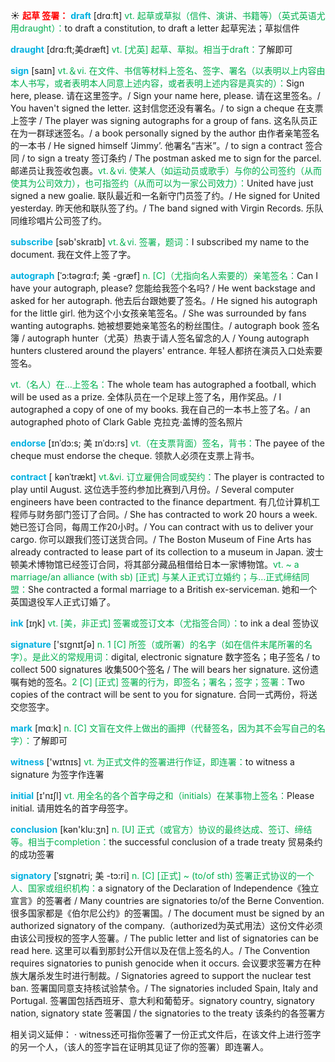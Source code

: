 ☀ <font color="red">**起草 签署：**</font>
<font color="sky blue">**draft**</font> [drɑːft] 
<font color="#00b050">vt. 起草或草拟（信件、演讲、书籍等）（英式英语尤用draught）：</font>to draft a constitution, to draft a letter 起草宪法；草拟信件
             
<font color="sky blue">**draught**</font> [drɑ:ft;美dræft]
<font color="#00b050">vt. [尤英] 起草、草拟。相当于draft：</font>了解即可         

<font color="sky blue">**sign**</font> [saɪn]
<font color="#00b050">vt.＆vi. 在文件、书信等材料上签名、签字、署名（以表明以上内容由本人书写，或者表明本人同意上述内容，或者表明上述内容是真实的）：</font>Sign here, please. 请在这里签字。/ Sign your name here, please. 请在这里签名。/ You haven't signed the letter. 这封信您还没有署名。/ to sign a cheque 在支票上签字 / The player was signing autographs for a group of fans. 这名队员正在为一群球迷签名。/ a book personally signed by the author 由作者亲笔签名的一本书 / He signed himself ‘Jimmy’. 他署名“吉米”。/ to sign a contract 签合同 / to sign a treaty 签订条约 / The postman asked me to sign for the parcel. 邮递员让我签收包裹。<font color="#00b050">vt.＆vi. 使某人（如运动员或歌手）与你的公司签约（从而使其为公司效力），也可指签约（从而可以为一家公司效力）：</font>United have just signed a new goalie. 联队最近和一名新守门员签了约。/ He signed for United yesterday. 昨天他和联队签了约。/ The band signed with Virgin Records. 乐队同维珍唱片公司签了约。

<font color="sky blue">**subscribe**</font> [səb'skraɪb] 
<font color="#00b050">vt.＆vi. 签署，题词：</font>I subscribed my name to the document. 我在文件上签了字。
            
<font color="sky blue">**autograph**</font> [ˈɔ:təgrɑ:f; 美 -græf]
<font color="#00b050">n. [C]（尤指向名人索要的）亲笔签名：</font>Can I have your autograph, please? 您能给我签个名吗? / He went backstage and asked for her autograph. 他去后台跟她要了签名。/ He signed his autograph for the little girl. 他为这个小女孩亲笔签名。/ She was surrounded by fans wanting autographs. 她被想要她亲笔签名的粉丝围住。/ autograph book 签名簿 / autograph hunter（尤英）热衷于请人签名留念的人 / Young autograph hunters clustered around the players' entrance. 年轻人都挤在演员入口处索要签名。

<font color="#00b050">vt.（名人）在…上签名：</font>The whole team has autographed a football, which will be used as a prize. 全体队员在一个足球上签了名，用作奖品。/ I autographed a copy of one of my books. 我在自己的一本书上签了名。/ an autographed photo of Clark Gable 克拉克·盖博的签名照片

<font color="sky blue">**endorse**</font> [ɪnˈdɔ:s; 美 ɪnˈdɔ:rs]
<font color="#00b050">vt.（在支票背面）签名，背书：</font>The payee of the cheque must endorse the cheque. 领款人必须在支票上背书。         

<font color="sky blue">**contract**</font> [ kənˈtrækt]
<font color="#00b050">vt.&vi. 订立雇佣合同或契约：</font>The player is contracted to play until August. 这位选手签约参加比赛到八月份。/ Several computer engineers have been contracted to the finance department. 有几位计算机工程师与财务部门签订了合同。/ She has contracted to work 20 hours a week. 她已签订合同，每周工作20小时。/ You can contract with us to deliver your cargo. 你可以跟我们签订送货合同。/ The Boston Museum of Fine Arts has already contracted to lease part of its collection to a museum in Japan. 波士顿美术博物馆已经签订合同，将其部分藏品租借给日本一家博物馆。<font color="#00b050">vt. ~ a marriage/an alliance (with sb) [正式] 与某人正式订立婚约；与…正式缔结同盟：</font>She contracted a formal marriage to a British ex-serviceman. 她和一个英国退役军人正式订婚了。

<font color="sky blue">**ink**</font> [ɪŋk] 
<font color="#00b050">vt. [美，非正式] 签署或签订文本（尤指签合同）：</font>to ink a deal 签协议

<font color="sky blue">**signature**</font> ['sɪɡnɪtʃə] 
<font color="#00b050">n. 1 [C] 所签（或所署）的名字（如在信件末尾所署的名字）。是此义的常规用词：</font>digital, electronic signature 数字签名；电子签名 / to collect 500 signatures 收集500个签名 / The will bears her signature. 这份遗嘱有她的签名。<font color="#00b050">2 [C] [正式] 签署的行为，即签名；署名；签字；签署：</font>Two copies of the contract will be sent to you for signature. 合同一式两份，将送交您签字。

<font color="sky blue">**mark**</font> [mɑːk] 
<font color="#00b050">n. [C] 文盲在文件上做出的画押（代替签名，因为其不会写自己的名字）：</font>了解即可

<font color="sky blue">**witness**</font> ['wɪtnɪs] 
<font color="#00b050">vt. 为正式文件的签署进行作证，即连署：</font>to witness a signature 为签字作连署

<font color="sky blue">**initial**</font> [ɪ'nɪʃl] 
<font color="#00b050">vt. 用全名的各个首字母之和（initials）在某事物上签名：</font>Please initial. 请用姓名的首字母签字。

<font color="sky blue">**conclusion**</font> [kən'klu:ӡn] 
<font color="#00b050">n. [U] 正式（或官方）协议的最终达成、签订、缔结等。相当于completion：</font>the successful conclusion of a trade treaty 贸易条约的成功签署
           
<font color="sky blue">**signatory**</font> [ˈsɪgnətri; 美 -tɔ:ri]
<font color="#00b050">n. [C] [正式] ~ (to/of sth) 签署正式协议的一个人、国家或组织机构：</font>a signatory of the Declaration of Independence《独立宣言》的签署者 / Many countries are signatories to/of the Berne Convention. 很多国家都是《伯尔尼公约》的签署国。/ The document must be signed by an authorized signatory of the company.（authorized为英式用法）这份文件必须由该公司授权的签字人签薯。/ The public letter and list of signatories can be read here. 这里可以看到那封公开信以及在信上签名的人。/ The Convention requires signatories to punish genocide when it occurs. 会议要求签署方在种族大屠杀发生时进行制裁。/ Signatories agreed to support the nuclear test ban. 签署国同意支持核试验禁令。/ The signatories included Spain, Italy and Portugal. 签署国包括西班牙、意大利和葡萄牙。signatory country, signatory nation, signatory state 签署国 / the signatories to the treaty 该条约的各签署方

相关词义延伸：
· witness还可指你签署了一份正式文件后，在该文件上进行签字的另一个人，（该人的签字旨在证明其见证了你的签署）即连署人。
